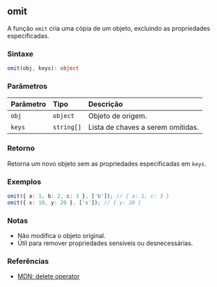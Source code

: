 ## omit

A função `omit` cria uma cópia de um objeto, excluindo as propriedades especificadas.

### Sintaxe

```typescript
omit(obj, keys): object
```

### Parâmetros

| Parâmetro | Tipo     | Descrição                                 |
| :-------- | :------- | :-----------------------------------------|
| `obj`     | `object` | Objeto de origem.                         |
| `keys`    | `string[]` | Lista de chaves a serem omitidas.        |

### Retorno

Retorna um novo objeto sem as propriedades especificadas em `keys`.

### Exemplos

```typescript
omit({ a: 1, b: 2, c: 3 }, ['b']); // { a: 1, c: 3 }
omit({ x: 10, y: 20 }, ['x']); // { y: 20 }
```

### Notas

- Não modifica o objeto original.
- Útil para remover propriedades sensíveis ou desnecessárias.

### Referências
- [MDN: delete operator](https://developer.mozilla.org/pt-BR/docs/Web/JavaScript/Reference/Operators/delete)